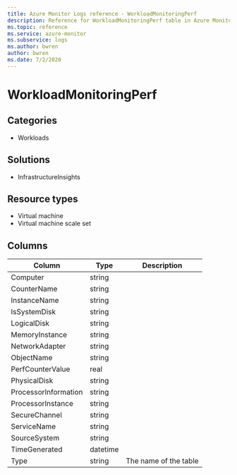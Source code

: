```yaml
---
title: Azure Monitor Logs reference - WorkloadMonitoringPerf
description: Reference for WorkloadMonitoringPerf table in Azure Monitor Logs.
ms.topic: reference
ms.service: azure-monitor
ms.subservice: logs
ms.author: bwren
author: bwren
ms.date: 7/2/2020
---
```


# WorkloadMonitoringPerf

 

## Categories

- Workloads
## Solutions

- InfrastructureInsights
## Resource types

- Virtual machine
- Virtual machine scale set




## Columns

|Column|Type|Description|
|---|---|---|
|Computer|string||
|CounterName|string||
|InstanceName|string||
|IsSystemDisk|string||
|LogicalDisk|string||
|MemoryInstance|string||
|NetworkAdapter|string||
|ObjectName|string||
|PerfCounterValue|real||
|PhysicalDisk|string||
|ProcessorInformation|string||
|ProcessorInstance|string||
|SecureChannel|string||
|ServiceName|string||
|SourceSystem|string||
|TimeGenerated|datetime||
|Type|string|The name of the table|
